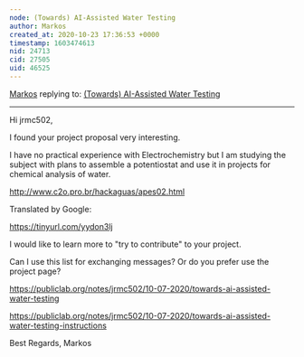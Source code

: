 ```yaml
---
node: (Towards) AI-Assisted Water Testing
author: Markos
created_at: 2020-10-23 17:36:53 +0000
timestamp: 1603474613
nid: 24713
cid: 27505
uid: 46525
---
```




[Markos](../profile/Markos) replying to: [(Towards) AI-Assisted Water Testing](../notes/jrmc502/10-07-2020/towards-ai-assisted-water-testing)

----
Hi jrmc502,

I found your project proposal very interesting.

I have no practical experience with Electrochemistry but I am studying the subject with plans to assemble a potentiostat and use it in projects for chemical analysis of water.

http://www.c2o.pro.br/hackaguas/apes02.html

Translated by Google:

https://tinyurl.com/yydon3lj

I would like to learn more to "try to contribute" to your project.

Can I use this list for exchanging messages? Or do you prefer use the project page?

https://publiclab.org/notes/jrmc502/10-07-2020/towards-ai-assisted-water-testing

https://publiclab.org/notes/jrmc502/10-07-2020/towards-ai-assisted-water-testing-instructions

Best Regards,
Markos